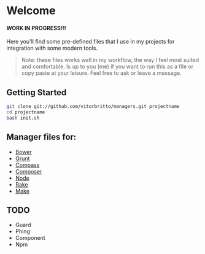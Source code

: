 # Welcome

#### WORK IN PROGRESS!!!

Here you'll find some pre-defined files that I use in my projects for integration with some modern tools.

> Note: these files works well in my workflow, the way I feel most suited and comfortable. Is up to you (me) if you want to run this as a file or copy paste at your leisure. Feel free to ask or leave a message.

## Getting Started

```bash
git clone git://github.com/vitorbritto/managers.git projectname
cd projectname
bash init.sh
```

## Manager files for:

- [Bower](/bower)
- [Grunt](/grunt)
- [Compass](/compass)
- [Composer](/composer)
- [Node](/node)
- [Rake](/rake)
- [Make](/make)



## TODO

* Guard
* Phing
* Component
* Npm
